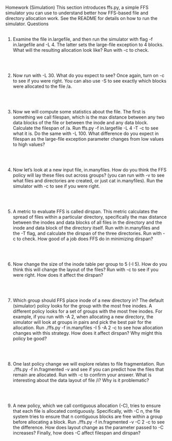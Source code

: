 Homework (Simulation)
This section introduces ffs.py, a simple FFS simulator you can use
to understand better how FFS-based file and directory allocation work.
See the README for details on how to run the simulator.
Questions
<br/>
<br/>

1. Examine the file in.largefile, and then run the simulator with flag -f
in.largefile and -L 4. The latter sets the large-file exception to 4 blocks.
What will the resulting allocation look like? Run with -c to check.

<br/>
<br/>

2. Now run with -L 30. What do you expect to see? Once again, turn on -c
to see if you were right. You can also use -S to see exactly which blocks
were allocated to the file /a.

<br/>
<br/>

3. Now we will compute some statistics about the file. The first is something
we call filespan, which is the max distance between any two data blocks of
the file or between the inode and any data block. Calculate the filespan of
/a. Run ffs.py -f in.largefile -L 4 -T -c to see what it is. Do
the same with -L 100. What difference do you expect in filespan as the
large-file exception parameter changes from low values to high values?

<br/>
<br/>

4. Now let’s look at a new input file, in.manyfiles. How do you think the
FFS policy will lay these files out across groups? (you can run with -v to
see what files and directories are created, or just cat in.manyfiles). Run
the simulator with -c to see if you were right.

<br/>
<br/>

5. A metric to evaluate FFS is called dirspan. This metric calculates the spread
of files within a particular directory, specifically the max distance between
the inodes and data blocks of all files in the directory and the inode and data
block of the directory itself. Run with in.manyfiles and the -T flag, and
calculate the dirspan of the three directories. Run with -c to check. How
good of a job does FFS do in minimizing dirspan?

<br/>
<br/>

6. Now change the size of the inode table per group to 5 (-I 5). How do you
think this will change the layout of the files? Run with -c to see if you were
right. How does it affect the dirspan?

<br/>
<br/>

7. Which group should FFS place inode of a new directory in? The default
(simulator) policy looks for the group with the most free inodes. A different
policy looks for a set of groups with the most free inodes. For example, if
you run with -A 2, when allocating a new directory, the simulator will look
at groups in pairs and pick the best pair for the allocation. Run ./ffs.py
-f in.manyfiles -I 5 -A 2 -c to see how allocation changes with
this strategy. How does it affect dirspan? Why might this policy be good?

<br/>
<br/>

8. One last policy change we will explore relates to file fragmentation. Run
./ffs.py -f in.fragmented -v and see if you can predict how the
files that remain are allocated. Run with -c to confirm your answer. What
is interesting about the data layout of file /i? Why is it problematic?

<br/>
<br/>

9. A new policy, which we call contiguous allocation (-C), tries to ensure that
each file is allocated contiguously. Specifically, with -C n, the file system
tries to ensure that n contiguous blocks are free within a group before allocating a block. Run ./ffs.py -f in.fragmented -v -C 2 -c to
see the difference. How does layout change as the parameter passed to -C
increases? Finally, how does -C affect filespan and dirspan?